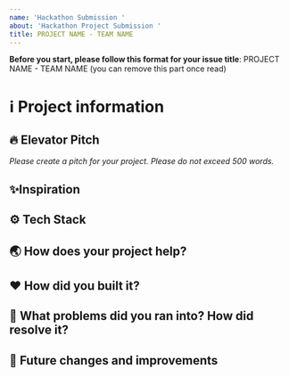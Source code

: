 ```yaml
---
name: 'Hackathon Submission '
about: 'Hackathon Project Submission '
title: PROJECT NAME - TEAM NAME 
---
```


**Before you start, please follow this format for your issue title**:
PROJECT NAME - TEAM NAME 
(you can remove this part once read)

# ℹ️ Project information

## 🔥 Elevator Pitch
_Please create a pitch for your project. Please do not exceed 500 words._

## ✨Inspiration


## ⚙️ Tech Stack


## 🌏 How does your project help?


## ❤️ How did you built it?

## 🤔 What problems did you ran into? How did resolve it?

## 🚀 Future changes and improvements
